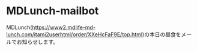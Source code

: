 # MDLunch-mailbot
MDLunch(https://www2.mdlife-md-lunch.com/itami2userhtml/order/XXeHcFaF9E/top.html)の本日の昼食をメールでお知らせします。
